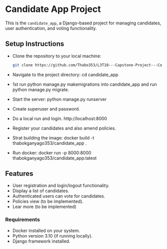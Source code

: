 # Candidate App Project

This is the `candidate_app`, a Django-based project for managing candidates, user authentication, and voting functionality.

## **Setup Instructions**

- Clone the repository to your local machine:
   ```bash
   git clone https://github.com/Thabo353/L3T10---Capstone-Project---Consolidation  
- Navigate to the project directory:
   cd candidate_app

- 1st run python manage.py makemigrations into candidate_app and run python manage.py migrate.

- Start the server: 
   python manage.py runserver

- Create superuser and password.

- Do a local run and login.
   http://localhost:8000

- Register your candidates and also amend policies.

- Strat building the image:
   docker build -t thabokganyago353/candidate_app .

- Run docker:
   docker run -p 8000:8000 thabokganyago353/candidate_app:latest


## **Features** 
- User registration and login/logout functionality.
- Display a list of candidates.
- Authenticated users can vote for candidates.
- Policies view (to be implemented). 
- Lear more (to be implemented)

### **Requirements** 
- Docker installed on your system.
- Python version 3.10 (if running locally).
- Django framework installed.